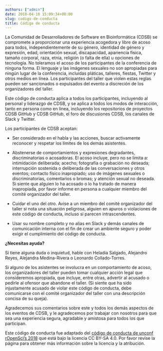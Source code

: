 ```yaml
---
authors: ["admin"]
date: 2018-04-10 15:09:34+00:00
slug: codigo-de-conducta
title: Código de conducta
---
```


La Comunidad de Desarrolladores de Software en Bioinformática (CDSB) se compromete a proporcionar una experiencia acogedora y libre de acoso para todos, independientemente de su género, identidad de género y expresión, edad, orientación sexual, discapacidad, apariencia física, tamaño corporal, raza, etnia, religión (o falta de ella) u opciones de tecnología. No toleramos el acoso de los participantes de la conferencia de ninguna forma. El lenguaje y las imágenes sexuales no son apropiadas para ningún lugar de la conferencia, incluidas pláticas, talleres, fiestas, Twitter y otros medios en línea. Los participantes del taller que violen estas reglas pueden ser sancionados o expulsados del evento a discreción de los organizadores del taller.

Este código de conducta aplica a todos los participantes, incluyendo al personal y liderazgo de CDSB, y se aplica a todos los modos de interacción, tanto en persona como en línea, incluyendo los repositorios de proyectos CDSB GitHub y CDSB GitHub, el foro de discusiones CDSB, los canales de Slack y Twitter.

Los participantes de CDSB aceptan:



 	
  * Ser considerado en el habla y las acciones, buscar activamente reconocer y respetar los límites de los demás asistentes.

 	
  * Abstenerse de comportamientos y expresiones degradantes, discriminatorias o acosadoras. El acoso incluye, pero no se limita a: intimidación deliberada; acecho; fotografía o grabación no deseada; interrupción sostenida o deliberada de las conversaciones y otros eventos; contacto físico inapropiado; uso de imágenes sexuales o discriminatorias, comentarios o bromas; y atención sexual no deseada. Si siente que alguien lo ha acosado o lo ha tratado de manera inapropiada, por favor informe en persona a cualquier miembro del comité organizador del taller.

 	
  * Cuidar el uno del otro. Avise a un miembro del comité organizador del taller si nota una situación peligrosa, alguien en apuros o violaciones de este código de conducta, incluso si parecen intrascendentes.
  
  * Usar su nombre completo y no alias en Slack y demás canales de comunicación interna con el fin de crear un ambiente seguro y poder exigir el cumplimiento del código de conducta.


**¿Necesitas ayuda?**

Si tiene alguna duda o inquietud, hable con Heladia Salgado, Alejandro Reyes, Alejandra Medina-Rivera o Leonardo Collado-Torres.

Si alguno de los asistentes se involucra en un comportamiento de acoso, los organizadores del taller pueden tomar cualquier acción legal que consideremos apropiada, que incluye, entre otras, advertir al acusado o pedirle al ofensor que abandone el taller. (Si siente que ha sido injustamente acusado de violar este código de conducta, debe comunicarse con el comité organizador del taller con una descripción concisa de su queja).

Agradecemos sus comentarios sobre este y todos los demás aspectos de los eventos de CDSB, y le agradecemos por trabajar con nosotros para que sea una experiencia segura, agradable y amistosa para todos los que participan.

Este código de conducta fue adaptado del [código de conducta de unconf rOpenSci’s 2018](http://unconf18.ropensci.org/coc.html) que está bajo la licencia CC BY-SA 4.0. Por favor revise la página para obtener más información sobre la licencia y la atribución.
